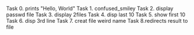 Task 0. prints "Hello, World"
Task 1. confused_smiley
Task 2. display passwd file
Task 3. display 2files
Task 4. disp last 10
Task 5. show first 10
Task 6. disp 3rd line
Task 7. creat file weird name
Task 8.redirects result to file
